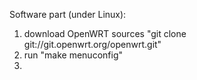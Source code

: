 
Software part (under Linux):

1. download OpenWRT sources "git clone git://git.openwrt.org/openwrt.git"
2. run "make menuconfig"
3. 
